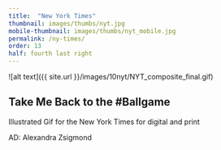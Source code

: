 ```yaml
---
title:  "New York Times"
thumbnail: images/thumbs/nyt.jpg
mobile-thumbnail: images/thumbs/nyt_mobile.jpg
permalink: /ny-times/
order: 13
half: fourth last right
---
```


![alt text]({{ site.url }}/images/10nyt/NYT_composite_final.gif)


## **Take Me Back to the #Ballgame**
Illustrated Gif for the New York Times for digital and print 

AD: Alexandra Zsigmond
